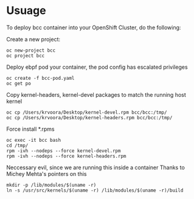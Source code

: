 # Usuage
To deploy bcc container into your OpenShift Cluster, do the following:

Create a new project:
```
oc new-project bcc
oc project bcc
```

Deploy ebpf pod your container, the pod config has escalated privileges
```
oc create -f bcc-pod.yaml
oc get po
```

Copy kernel-headers, kernel-devel packages to match the running host kernel
```
oc cp /Users/krvoora/Desktop/kernel-devel.rpm bcc/bcc:/tmp/
oc cp /Users/krvoora/Desktop/kernel-headers.rpm bcc/bcc:/tmp/
```

Force install *.rpms
```
oc exec -it bcc bash
cd /tmp/
rpm -ivh --nodeps --force kernel-devel.rpm
rpm -ivh --nodeps --force kernel-headers.rpm
```

Neccessary evil, since we are running this inside a container
Thanks to Michey Mehta's pointers on this
```
mkdir -p /lib/modules/$(uname -r)
ln -s /usr/src/kernels/$(uname -r) /lib/modules/$(uname -r)/build
```